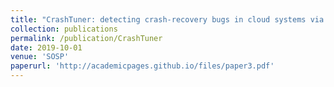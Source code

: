 ```yaml
---
title: "CrashTuner: detecting crash-recovery bugs in cloud systems via meta-info analysis"
collection: publications
permalink: /publication/CrashTuner
date: 2019-10-01
venue: 'SOSP'
paperurl: 'http://academicpages.github.io/files/paper3.pdf'
---
```

